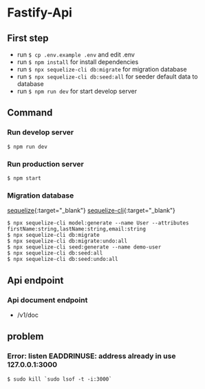 # Fastify-Api

## First step
- run ``` $ cp .env.example .env ``` and edit .env
- run ``` $ npm install ``` for install dependencies
- run ``` $ npx sequelize-cli db:migrate ``` for migration database
- run ``` $ npx sequelize-cli db:seed:all ``` for seeder default data to database
- run ``` $ npm run dev ``` for start develop server

## Command

### Run develop server
```
$ npm run dev
```

### Run production server
```
$ npm start
```

### Migration database
[sequelize](http://docs.sequelizejs.com/){:target="_blank"}
[sequelize-cli](https://github.com/sequelize/cli){:target="_blank"}
```
$ npx sequelize-cli model:generate --name User --attributes firstName:string,lastName:string,email:string
$ npx sequelize-cli db:migrate
$ npx sequelize-cli db:migrate:undo:all
$ npx sequelize-cli seed:generate --name demo-user
$ npx sequelize-cli db:seed:all
$ npx sequelize-cli db:seed:undo:all
```

## Api endpoint

### Api document endpoint
  - /v1/doc

## problem

### Error: listen EADDRINUSE: address already in use 127.0.0.1:3000
```
$ sudo kill `sudo lsof -t -i:3000`
```